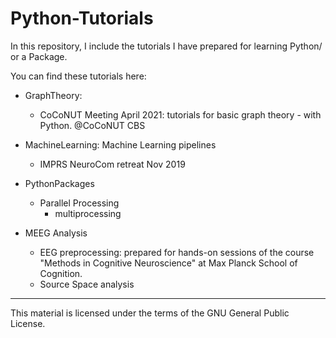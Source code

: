 # Python-Tutorials

In this repository, I include the tutorials I have prepared for learning Python/ or a Package. 

You can find these tutorials here:

* GraphTheory: 
	* CoCoNUT Meeting April 2021: tutorials for basic graph theory - with Python. @CoCoNUT CBS

* MachineLearning: Machine Learning pipelines

	* IMPRS NeuroCom retreat Nov 2019

* PythonPackages
	* Parallel Processing
		* multiprocessing

* MEEG Analysis
	
	* EEG preprocessing: prepared for hands-on sessions of the course "Methods in Cognitive Neuroscience" at Max Planck School of Cognition.
	* Source Space analysis



----
This material is licensed under the terms of the GNU General Public License.


